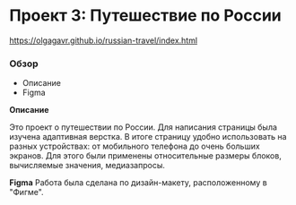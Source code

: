 # Проект 3: Путешествие по России

https://olgagavr.github.io/russian-travel/index.html

### Обзор
* Описание
* Figma

**Описание**

Это проект о путешествии по России.
Для написания страницы была изучена адаптивная верстка. В итоге страницу удобно использовать на разных устройствах: от мобильного телефона до очень больших экранов. Для этого были применены относительные размеры блоков, вычисляемые значения, медиазапросы.

**Figma**
Работа была сделана по дизайн-макету, расположенному в "Фигме".




